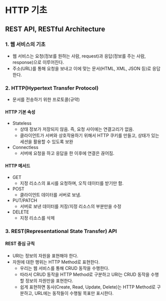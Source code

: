 # HTTP 기초

## REST API, RESTful Architecture

### 1. 웹 서비스의 기초

* 웹 서비스는 요청(정보를 원하는 사람, request)과 응답(정보를 주는 사람, response)으로 이루어진다.
* 주소(URL)를 통해 요청을 보내고 이에 맞는 문서(HTML, XML, JSON 등)로 응답한다.



### 2. HTTP(Hypertext Transfer Protocol)

* 문서를 전송하기 위한 프로토콜(규약)

#### HTTP 기본 속성

* Stateless
  * 상태 정보가 저장되지 않음. 즉, 요청 사이에는 연결고리가 없음.
  * 클라이언트가 서버와 상호작용하기 위해서 HTTP 쿠키를 만들고, 상태가 있는 세션을 활용할 수 있도록 보완
* Connectless
  * 서버에 요청을 하고 응답을 한 이후에 연결은 끊어짐.

#### HTTP 메서드

* GET
  * 지정 리소스의 표시를 요청하며, 오직 데이터를 받기만 함.
* POST
  * 클라이언트 데이터를 서버로 보냄.
* PUT/PATCH
  * 서버로 보낸 데이터를 저장/지정 리소스의 부분만을 수정
* DELETE
  * 지정 리소스를 삭제



### 3. REST(Representational State Transfer) API

#### REST 중심 규칙

* URI는 정보의 자원을 표현해야 한다.
* 자원에 대한 행위는 HTTP Method로 표현한다.
  * 우리는 웹 서비스를 통해 CRUD 동작을 수행한다.
  * 따라서 CRUD 동작을 HTTP Method로 구분하고 URI는 CRUD 동작을 수행할 정보의 자원만을 표현한다.
  * 쉽게 표현하면 동사(Create, Read, Update, Delete)는 HTTP Method로 구분하고, URL에는 동작들이 수행될 목표만 표시한다.

